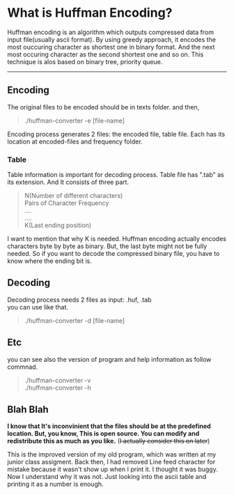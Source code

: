 # What is Huffman Encoding?
Huffman encoding is an algorithm which outputs compressed data from input file(usually ascii format). By using greedy approach, it encodes the most ouccuring character as shortest one in binary format. And the next most occuring character as the second shortest one and so on. This technique is alos based on binary tree, priority queue.

---

## Encoding
The original files to be encoded should be in texts folder. and then,  
> ./huffman-converter -e [file-name]   

Encoding process generates 2 files: the encoded file, table file. Each has its location at encoded-files and frequency folder. 

### Table
Table information is important for decoding process. Table file has ".tab" as its extension. And It consists of three part.
> N(Number of different characters)     
> Pairs of Character Frequency   
> ....   
> ....   
> K(Last ending position)   

I want to mention that why K is needed. Huffman encoding actually encodes characters byte by byte as binary. But, the last byte might not be fully needed. So if you want to decode the compressed binary file, you have to know where the ending bit is.

## Decoding
Decoding process needs 2 files as input: .huf, .tab    
you can use like that.
> ./huffman-converter -d [file-name]

## Etc
you can see also the version of program and help information as follow commnad.
> ./huffman-converter -v   
> ./huffman-converter -h    

## Blah Blah
**I know that It's inconvinient that the files should be at the predefined location. But, you know, This is open source. You can modify and redistribute this as much as you like.** (~~I actually consider this on later~~)
  
This is the improved version of my old program, which was written at my junior class assigment. Back then, I had removed Line feed character for mistake because it wasn't show up when I print it. I thought it was buggy. Now I understand why it was not. Just looking into the ascii table and printing it as a number is enough.
